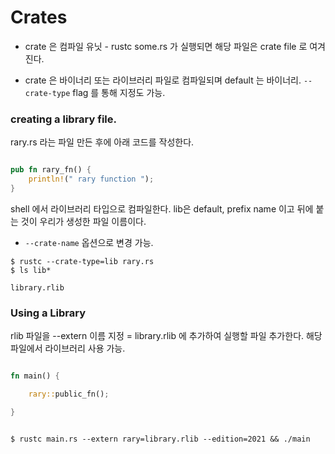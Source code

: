# Crates


* crate 은 컴파일 유닛 - rustc some.rs 가 실행되면 해당 파일은 crate file 로 여겨진다.

* crate 은 바이너리 또는 라이브러리 파일로 컴파일되며 default 는 바이너리. `--crate-type` flag 를 통해 지정도 가능. 



### creating a library file.

rary.rs 라는 파일 만든 후에 아래 코드를 작성한다. 

```rust

pub fn rary_fn() {
	println!(" rary function ");
}

```


shell 에서 라이브러리 타입으로 컴파일한다. 
lib은 default, prefix name 이고 뒤에 붙는 것이 우리가 생성한 파일 이름이다. 
* `--crate-name` 옵션으로 변경 가능.


```shell
$ rustc --crate-type=lib rary.rs 
$ ls lib*

library.rlib

```


### Using a Library 

rlib 파일을 --extern 이름 지정 = library.rlib 에 추가하여 실행할 파일 추가한다. 
해당 파일에서 라이브러리 사용 가능.


```rust

fn main() {

	rary::public_fn();

}

```
```shell

$ rustc main.rs --extern rary=library.rlib --edition=2021 && ./main

```



